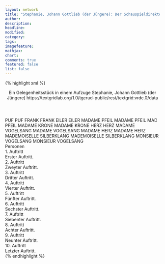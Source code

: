 ```yaml
---
layout: network
title: "Stephanie, Johann Gottlieb (der Jüngere): Der Schauspieldirektor (1786)"
author:
description:
headline:
modified:
category:
tags:
imagefeature:
mathjax:
chart:
comments: true
featured: false
list: false
---
```

{% highlight xml %}
<?xml-model href="https://raw.githubusercontent.com/DLiNa/project/master/rules/lina.rnc"?><?xml-model href="https://raw.githubusercontent.com/DLiNa/project/master/rules/lina.sch"?>
<play xmlns="http://lina.digital">
  <header>
    <title>Der Schauspieldirektor</title>
    <subtitle>Ein Gelegenheitsstück in einem Aufzuge</subtitle>
    <genretitle/>
    <author>Stephanie, Johann Gottlieb (der Jüngere)</author>
    <date type="print"/>
    <date type="premiere" when="1786"/>
    <date type="written"/>
    <source>https://textgridlab.org/1.0/tgcrud-public/rest/textgrid:vrdc.0/data</source>
  </header>
  <personae>
    <character>
      <name>PUF</name>
      <alias xml:id="puf">
        <name>PUF</name>
      </alias>
    </character>
    <character>
      <name>FRANK</name>
      <alias xml:id="frank">
        <name>FRANK</name>
      </alias>
    </character>
    <character>
      <name>EILER</name>
      <alias xml:id="eiler">
        <name>EILER</name>
      </alias>
    </character>
    <character>
      <name>MADAME PFEIL</name>
      <alias xml:id="madame_pfeil">
        <name>MADAME PFEIL</name>
      </alias>
      <alias xml:id="mad_pfeil">
        <name>MAD PFEIL</name>
      </alias>
    </character>
    <character>
      <name>MADAME KRONE</name>
      <alias xml:id="madame_krone">
        <name>MADAME KRONE</name>
      </alias>
    </character>
    <character>
      <name>HERZ</name>
      <alias xml:id="herz">
        <name>HERZ</name>
      </alias>
    </character>
    <character>
      <name>MADAME VOGELSANG</name>
      <alias xml:id="madame_vogelsang">
        <name>MADAME VOGELSANG</name>
      </alias>
    </character>
    <character>
      <name>MADAME HERZ</name>
      <alias xml:id="madame_herz">
        <name>MADAME HERZ</name>
      </alias>
    </character>
    <character>
      <name>MADEMOISELLE SILBERKLANG</name>
      <alias xml:id="mademoiselle_silberklang">
        <name>MADEMOISELLE SILBERKLANG</name>
      </alias>
    </character>
    <character>
      <name>MONSIEUR VOGELSANG</name>
      <alias xml:id="monsieur_vogelsang">
        <name>MONSIEUR VOGELSANG</name>
      </alias>
    </character>
  </personae>
  <text>
    <div>
      <head>Personen</head>
    </div>
    <div>
      <head>1. Auftritt</head>
      <div>
        <head>Erster Auftritt.</head>
        <sp who="#puf">
          <amount n="15" unit="speech_acts"/>
          <amount n="694" unit="words"/>
          <amount n="4" unit="lines"/>
          <amount n="3906" unit="chars"/>
        </sp>
        <sp who="#frank">
          <amount n="14" unit="speech_acts"/>
          <amount n="194" unit="words"/>
          <amount n="10" unit="lines"/>
          <amount n="1031" unit="chars"/>
        </sp>
      </div>
    </div>
    <div>
      <head>2. Auftritt</head>
      <div>
        <head>Zweyter Auftritt.</head>
        <sp who="#eiler">
          <amount n="4" unit="speech_acts"/>
          <amount n="326" unit="words"/>
          <amount n="1" unit="lines"/>
          <amount n="1837" unit="chars"/>
        </sp>
        <sp who="#frank">
          <amount n="3" unit="speech_acts"/>
          <amount n="42" unit="words"/>
          <amount n="2" unit="lines"/>
          <amount n="236" unit="chars"/>
        </sp>
        <sp who="#puf">
          <amount n="3" unit="speech_acts"/>
          <amount n="20" unit="words"/>
          <amount n="3" unit="lines"/>
          <amount n="139" unit="chars"/>
        </sp>
      </div>
    </div>
    <div>
      <head>3. Auftritt</head>
      <div>
        <head>Dritter Auftritt.</head>
        <sp who="#madame_pfeil">
          <amount n="48" unit="speech_acts"/>
          <amount n="708" unit="words"/>
          <amount n="39" unit="lines"/>
          <amount n="3528" unit="chars"/>
        </sp>
        <sp who="#eiler">
          <amount n="47" unit="speech_acts"/>
          <amount n="884" unit="words"/>
          <amount n="37" unit="lines"/>
          <amount n="4239" unit="chars"/>
        </sp>
        <sp who="#puf">
          <amount n="5" unit="speech_acts"/>
          <amount n="49" unit="words"/>
          <amount n="4" unit="lines"/>
          <amount n="293" unit="chars"/>
        </sp>
        <sp who="#frank">
          <amount n="6" unit="speech_acts"/>
          <amount n="46" unit="words"/>
          <amount n="5" unit="lines"/>
          <amount n="224" unit="chars"/>
        </sp>
        <sp who="#mad_pfeil">
          <amount n="1" unit="speech_acts"/>
          <amount n="37" unit="words"/>
          <amount n="189" unit="chars"/>
        </sp>
      </div>
    </div>
    <div>
      <head>4. Auftritt</head>
      <div>
        <head>Vierter Auftritt.</head>
        <sp who="#madame_pfeil">
          <amount n="1" unit="speech_acts"/>
          <amount n="4" unit="words"/>
          <amount n="1" unit="lines"/>
          <amount n="26" unit="chars"/>
        </sp>
        <sp who="#eiler">
          <amount n="1" unit="speech_acts"/>
          <amount n="26" unit="words"/>
          <amount n="157" unit="chars"/>
        </sp>
        <sp who="#frank">
          <amount n="2" unit="speech_acts"/>
          <amount n="90" unit="words"/>
          <amount n="1" unit="lines"/>
          <amount n="547" unit="chars"/>
        </sp>
        <sp who="#madame_krone">
          <amount n="4" unit="speech_acts"/>
          <amount n="196" unit="words"/>
          <amount n="1" unit="lines"/>
          <amount n="1127" unit="chars"/>
        </sp>
        <sp who="#puf">
          <amount n="3" unit="speech_acts"/>
          <amount n="57" unit="words"/>
          <amount n="2" unit="lines"/>
          <amount n="334" unit="chars"/>
        </sp>
      </div>
    </div>
    <div>
      <head>5. Auftritt</head>
      <div>
        <head>Fünfter Auftritt.</head>
        <sp who="#frank">
          <amount n="3" unit="speech_acts"/>
          <amount n="75" unit="words"/>
          <amount n="2" unit="lines"/>
          <amount n="407" unit="chars"/>
        </sp>
        <sp who="#herz">
          <amount n="29" unit="speech_acts"/>
          <amount n="602" unit="words"/>
          <amount n="20" unit="lines"/>
          <amount n="3112" unit="chars"/>
        </sp>
        <sp who="#madame_krone">
          <amount n="30" unit="speech_acts"/>
          <amount n="1060" unit="words"/>
          <amount n="12" unit="lines"/>
          <amount n="5751" unit="chars"/>
        </sp>
        <sp who="#puf">
          <amount n="1" unit="speech_acts"/>
          <amount n="16" unit="words"/>
          <amount n="1" unit="lines"/>
          <amount n="93" unit="chars"/>
        </sp>
      </div>
    </div>
    <div>
      <head>6. Auftritt</head>
      <div>
        <head>Sechster Auftritt.</head>
        <sp who="#puf">
          <amount n="37" unit="speech_acts"/>
          <amount n="604" unit="words"/>
          <amount n="25" unit="lines"/>
          <amount n="2978" unit="chars"/>
        </sp>
        <sp who="#madame_vogelsang">
          <amount n="37" unit="speech_acts"/>
          <amount n="1027" unit="words"/>
          <amount n="19" unit="lines"/>
          <amount n="5265" unit="chars"/>
        </sp>
        <sp who="#frank">
          <amount n="4" unit="speech_acts"/>
          <amount n="40" unit="words"/>
          <amount n="4" unit="lines"/>
          <amount n="249" unit="chars"/>
        </sp>
        <sp who="#herz">
          <amount n="2" unit="speech_acts"/>
          <amount n="11" unit="words"/>
          <amount n="2" unit="lines"/>
          <amount n="51" unit="chars"/>
        </sp>
        <sp who="#madame_krone">
          <amount n="2" unit="speech_acts"/>
          <amount n="12" unit="words"/>
          <amount n="2" unit="lines"/>
          <amount n="73" unit="chars"/>
        </sp>
      </div>
    </div>
    <div>
      <head>7. Auftritt</head>
      <div>
        <head>Siebenter Auftritt.</head>
        <sp who="#herz">
          <amount n="3" unit="speech_acts"/>
          <amount n="76" unit="words"/>
          <amount n="438" unit="chars"/>
        </sp>
        <sp who="#frank">
          <amount n="4" unit="speech_acts"/>
          <amount n="37" unit="words"/>
          <amount n="3" unit="lines"/>
          <amount n="208" unit="chars"/>
        </sp>
        <sp who="#madame_herz">
          <amount n="1" unit="speech_acts"/>
          <amount n="85" unit="words"/>
          <amount n="15" unit="lines"/>
          <amount n="429" unit="chars"/>
        </sp>
        <sp who="#puf">
          <amount n="1" unit="speech_acts"/>
          <amount n="2" unit="words"/>
          <amount n="1" unit="lines"/>
          <amount n="12" unit="chars"/>
        </sp>
      </div>
    </div>
    <div>
      <head>8. Auftritt</head>
      <div>
        <head>Achter Auftritt.</head>
        <sp who="#mademoiselle_silberklang">
          <amount n="2" unit="speech_acts"/>
          <amount n="138" unit="words"/>
          <amount n="13" unit="lines"/>
          <amount n="736" unit="chars"/>
        </sp>
        <sp who="#frank">
          <amount n="1" unit="speech_acts"/>
          <amount n="26" unit="words"/>
          <amount n="157" unit="chars"/>
        </sp>
        <sp who="#puf">
          <amount n="1" unit="speech_acts"/>
          <amount n="13" unit="words"/>
          <amount n="1" unit="lines"/>
          <amount n="75" unit="chars"/>
        </sp>
      </div>
    </div>
    <div>
      <head>9. Auftritt</head>
      <div>
        <head>Neunter Auftritt.</head>
        <sp who="#madame_vogelsang">
          <amount n="1" unit="speech_acts"/>
          <amount n="12" unit="words"/>
          <amount n="1" unit="lines"/>
          <amount n="63" unit="chars"/>
        </sp>
        <sp who="#frank">
          <amount n="2" unit="speech_acts"/>
          <amount n="21" unit="words"/>
          <amount n="1" unit="lines"/>
          <amount n="122" unit="chars"/>
        </sp>
        <sp who="#mademoiselle_silberklang">
          <amount n="9" unit="speech_acts"/>
          <amount n="118" unit="words"/>
          <amount n="16" unit="lines"/>
          <amount n="633" unit="chars"/>
        </sp>
        <sp who="#madame_herz">
          <amount n="3" unit="speech_acts"/>
          <amount n="28" unit="words"/>
          <amount n="4" unit="lines"/>
          <amount n="149" unit="chars"/>
        </sp>
        <sp who="#puf">
          <amount n="2" unit="speech_acts"/>
          <amount n="6" unit="words"/>
          <amount n="2" unit="lines"/>
          <amount n="34" unit="chars"/>
        </sp>
        <sp who="#monsieur_vogelsang">
          <amount n="3" unit="speech_acts"/>
          <amount n="56" unit="words"/>
          <amount n="10" unit="lines"/>
          <amount n="299" unit="chars"/>
        </sp>
      </div>
    </div>
    <div>
      <head>10. Auftritt</head>
      <div>
        <head>Letzter Auftritt.</head>
        <sp who="#madame_pfeil">
          <amount n="2" unit="speech_acts"/>
          <amount n="40" unit="words"/>
          <amount n="1" unit="lines"/>
          <amount n="200" unit="chars"/>
        </sp>
        <sp who="#eiler">
          <amount n="1" unit="speech_acts"/>
          <amount n="10" unit="words"/>
          <amount n="1" unit="lines"/>
          <amount n="48" unit="chars"/>
        </sp>
        <sp who="#frank">
          <amount n="2" unit="speech_acts"/>
          <amount n="24" unit="words"/>
          <amount n="2" unit="lines"/>
          <amount n="164" unit="chars"/>
        </sp>
        <sp who="#madame_krone #madame_vogelsang">
          <amount n="1" unit="speech_acts"/>
          <amount n="3" unit="words"/>
          <amount n="1" unit="lines"/>
          <amount n="12" unit="chars"/>
        </sp>
        <sp who="#madame_herz #mademoiselle_silberklang">
          <amount n="1" unit="speech_acts"/>
          <amount n="3" unit="words"/>
          <amount n="1" unit="lines"/>
          <amount n="12" unit="chars"/>
        </sp>
        <sp who="#madame_krone">
          <amount n="1" unit="speech_acts"/>
          <amount n="9" unit="words"/>
          <amount n="1" unit="lines"/>
          <amount n="55" unit="chars"/>
        </sp>
        <sp who="#madame_vogelsang">
          <amount n="1" unit="speech_acts"/>
          <amount n="7" unit="words"/>
          <amount n="1" unit="lines"/>
          <amount n="41" unit="chars"/>
        </sp>
        <sp who="#madame_herz">
          <amount n="2" unit="speech_acts"/>
          <amount n="24" unit="words"/>
          <amount n="5" unit="lines"/>
          <amount n="124" unit="chars"/>
        </sp>
        <sp who="#mademoiselle_silberklang">
          <amount n="2" unit="speech_acts"/>
          <amount n="30" unit="words"/>
          <amount n="5" unit="lines"/>
          <amount n="155" unit="chars"/>
        </sp>
        <sp who="#puf">
          <amount n="2" unit="speech_acts"/>
          <amount n="89" unit="words"/>
          <amount n="7" unit="lines"/>
          <amount n="438" unit="chars"/>
        </sp>
        <sp who="#madame_pfeil #eiler #frank #madame_krone #madame_vogelsang #madame_herz #mademoiselle_silberklang #puf #monsieur_vogelsang">
          <amount n="4" unit="speech_acts"/>
          <amount n="50" unit="words"/>
          <amount n="8" unit="lines"/>
          <amount n="268" unit="chars"/>
        </sp>
        <sp who="#monsieur_vogelsang">
          <amount n="1" unit="speech_acts"/>
          <amount n="21" unit="words"/>
          <amount n="4" unit="lines"/>
          <amount n="110" unit="chars"/>
        </sp>
      </div>
    </div>
  </text>
</play>
{% endhighlight %}